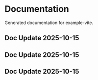 # Documentation

Generated documentation for example-vite.

## Doc Update 2025-10-15

## Doc Update 2025-10-15

## Doc Update 2025-10-15
